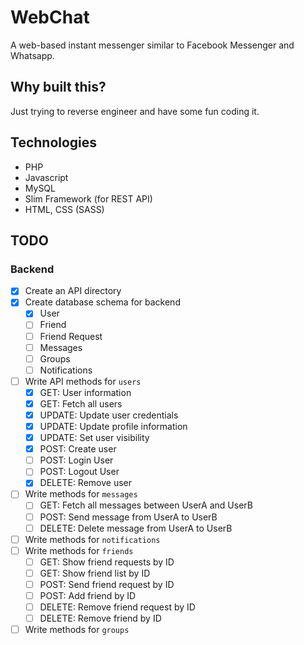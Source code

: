 # WebChat
A web-based instant messenger similar to Facebook Messenger and Whatsapp.

## Why built this?
Just trying to reverse engineer and have some fun coding it.

## Technologies
- PHP
- Javascript
- MySQL
- Slim Framework (for REST API)
- HTML, CSS (SASS)

## TODO

### Backend 

- [x] Create an API directory
- [x] Create database schema for backend
    - [x] User
    - [ ] Friend
    - [ ] Friend Request
    - [ ] Messages
    - [ ] Groups
    - [ ] Notifications
- [ ] Write API methods for `users`
    - [x] GET: User information
    - [x] GET: Fetch all users
    - [x] UPDATE: Update user credentials
    - [x] UPDATE: Update profile information
    - [x] UPDATE: Set user visibility
    - [x] POST: Create user
    - [ ] POST: Login User
    - [ ] POST: Logout User
    - [x] DELETE: Remove user 
- [ ] Write methods for `messages`
    - [ ] GET: Fetch all messages between UserA and UserB
    - [ ] POST: Send message from UserA to UserB
    - [ ] DELETE: Delete message from UserA to UserB 
- [ ] Write methods for `notifications`
- [ ] Write methods for `friends`
    - [ ] GET: Show friend requests by ID
    - [ ] GET: Show friend list by ID  
    - [ ] POST: Send friend request by ID
    - [ ] POST: Add friend by ID
    - [ ] DELETE: Remove friend request by ID
    - [ ] DELETE: Remove friend by ID
- [ ] Write methods for `groups`